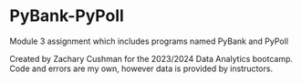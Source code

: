 # PyBank-PyPoll
Module 3 assignment which includes programs named PyBank and PyPoll

Created by Zachary Cushman for the 2023/2024 Data Analytics bootcamp. Code and errors are my own, however data is provided by instructors.
